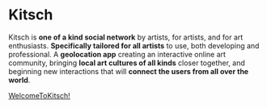 # Kitsch
Kitsch is **one of a kind social network** by artists, for artists, and for art enthusiasts. 
**Specifically tailored for all artists** to use, both developing and professional. 
A **geolocation app** creating an interactive online art community, bringing **local art cultures of all kinds** closer together, and beginning new interactions that will **connect the users from all over the world**. 

[WelcomeToKitsch!](http://welcometokitsch.com)
